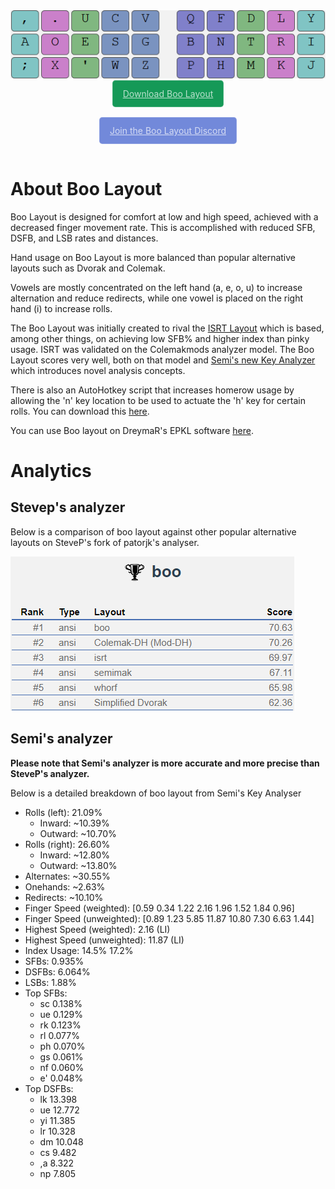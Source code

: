 <html>
<head>
<style>.button {
    display: inline-block;
    margin-bottom: 1rem;
    color: rgba(255,255,255,0.7);
    background-color: #159957;
    border-color: rgba(255,255,255,0.2);
    border-style: solid;
    border-width: 1px;
    border-radius: 0.3rem;
    transition: color 0.2s, background-color 0.2s, border-color 0.2s;
    padding: 0.75rem 1rem;
}
.discord {
    display: inline-block;
    margin-bottom: 1rem;
    color: rgba(255,255,255,0.7);
    background-color: #7289da;
    border-color: rgba(255,255,255,0.2);
    border-style: solid;
    border-width: 1px;
    border-radius: 0.3rem;
    transition: color 0.2s, background-color 0.2s, border-color 0.2s;
    padding: 0.75rem 1rem;
}</style>
</head>

<center><img src="./layout.png"></center>

<center><a href="https://ballerboo.github.io/boolayout/boo.zip" class="button">Download Boo Layout</a></center>
<center><a href="https://discord.gg/BKnzpGgua2" class="discord">Join the Boo Layout Discord</a></center>

</html>
    
# About Boo Layout

Boo Layout is designed for comfort at low and high speed, achieved with a decreased finger movement rate. This is accomplished with reduced SFB, DSFB, and LSB rates and distances.

Hand usage on Boo Layout is more balanced than popular alternative layouts such as Dvorak and Colemak.

Vowels are mostly concentrated on the left hand (a, e, o, u) to increase alternation and reduce redirects, while one vowel is placed on the right hand (i) to increase rolls.

The Boo Layout was initially created to rival the [ISRT Layout](https://notgate.github.io/layout/) which is based, among other things, on achieving low SFB% and higher index than pinky usage. ISRT was validated on the Colemakmods analyzer model. The Boo Layout scores very well, both on that model and [Semi's new Key Analyzer](https://github.com/semilin/genkey) which introduces novel analysis concepts.

There is also an AutoHotkey script that increases homerow usage by allowing the 'n' key location to be used to actuate the 'h' key for certain rolls. You can download this [here](https://ballerboo.github.io/boolayout/boo_ahk.zip).

You can use Boo layout on DreymaR's EPKL software [here](https://github.com/DreymaR/BigBagKbdTrixPKL/tree/master/Layouts/Boo).

# Analytics

## Stevep's analyzer

Below is a comparison of boo layout against other popular alternative layouts on SteveP's fork of patorjk's analyser.

![](stevep.png)

## Semi's analyzer

**Please note that Semi's analyzer is more accurate and more precise than SteveP's analyzer.**

Below is a detailed breakdown of boo layout from Semi's Key Analyser

- Rolls (left): 21.09%
  - Inward: ~10.39%
  - Outward: ~10.70%
- Rolls (right): 26.60%
  - Inward: ~12.80%
  - Outward: ~13.80%
- Alternates: ~30.55%
- Onehands: ~2.63%
- Redirects: ~10.10%
- Finger Speed (weighted): [0.59 0.34 1.22 2.16 1.96 1.52 1.84 0.96]
- Finger Speed (unweighted): [0.89 1.23 5.85 11.87 10.80 7.30 6.63 1.44]
- Highest Speed (weighted): 2.16 (LI)
- Highest Speed (unweighted): 11.87 (LI)
- Index Usage: 14.5% 17.2%
- SFBs: 0.935%
- DSFBs: 6.064%
- LSBs: 1.88%
- Top SFBs:
  - sc 0.138%
  - ue 0.129%
  - rk 0.123%
  - rl 0.077%
  - ph 0.070%
  - gs 0.061%
  - nf 0.060%
  - e' 0.048%
- Top DSFBs:
  - lk 13.398
  - ue 12.772
  - yi 11.385
  - lr 10.328
  - dm 10.048
  - cs 9.482
  - ,a 8.322
  - np 7.805
